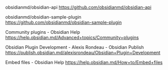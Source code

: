 obsidianmd/obsidian-api
https://github.com/obsidianmd/obsidian-api

obsidianmd/obsidian-sample-plugin
https://github.com/obsidianmd/obsidian-sample-plugin

Community plugins - Obsidian Help
https://help.obsidian.md/Advanced+topics/Community+plugins

Obsidian Plugin Development - Alexis Rondeau - Obsidian Publish
https://publish.obsidian.md/alexisrondeau/Obsidian+Plugin+Development

Embed files - Obsidian Help
https://help.obsidian.md/How+to/Embed+files